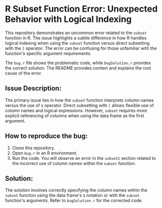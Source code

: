 # R Subset Function Error: Unexpected Behavior with Logical Indexing

This repository demonstrates an uncommon error related to the `subset` function in R.  The issue highlights a subtle difference in how R handles logical indexing when using the `subset` function versus direct subsetting with the `[` operator.  The error can be confusing for those unfamiliar with the function's specific argument requirements.

The `bug.r` file shows the problematic code, while `bugSolution.r` provides the correct solution.  The README provides context and explains the root cause of the error.

## Issue Description:
The primary issue lies in how the `subset` function interprets column names versus the use of `$` operator.  Direct subsetting with `[` allows flexible use of column names and logical expressions.  However, `subset` requires more explicit referencing of columns when using the data frame as the first argument.

## How to reproduce the bug:
1.  Clone this repository.
2.  Open `bug.r` in an R environment.
3.  Run the code. You will observe an error in the `subset2` section related to the incorrect use of column names within the `subset` function.

## Solution:
The solution involves correctly specifying the column names within the `subset` function using the data frame's `$` notation or with the `subset` function's arguments.  Refer to `bugSolution.r` for the corrected code.